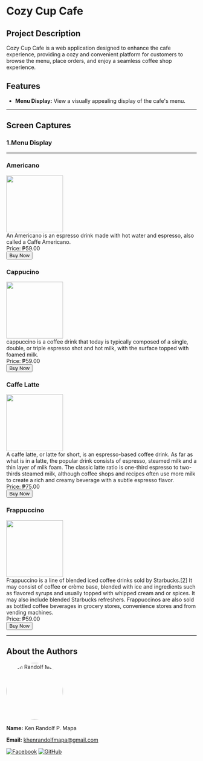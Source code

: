 # Cozy Cup Cafe

## Project Description
Cozy Cup Cafe is a web application designed to enhance the cafe experience, providing a cozy and convenient platform for customers to browse the menu, place orders, and enjoy a seamless coffee shop experience.
## Features
- **Menu Display:** View a visually appealing display of the cafe's menu.
---
## Screen Captures
### 1.Menu Display
---
### Americano
<img src="https://caffestreets.com/wp-content/uploads/2022/07/what-is-americano-coffee-1024x683.jpg" alt="" width="150" height="150">
<br>
An Americano is an espresso drink made with hot water and espresso, also called a Caffe Americano. <br>
Price: ₱59.00 <br>
<button onclick="">Buy Now</button>

### Cappucino
<img src="https://pix4free.org/assets/library/2020-12-18/originals/coffee017.jpg" alt="" width="150" height="150">
<br>
 cappuccino is a coffee drink that today is typically composed of a single, double, or triple espresso shot and hot milk, with the surface topped with foamed milk.
 <br>
 Price: ₱59.00 <br>
 <button onclick="">Buy Now</button>

 ### Caffe Latte
<img src="https://food.fnr.sndimg.com/content/dam/images/food/fullset/2022/11/15/latte-on-white-surface.jpg.rend.hgtvcom.616.411.suffix/1668540450323.jpeg" alt="" width="150" height="150">
<br>
 A caffe latte, or latte for short, is an espresso-based coffee drink. As far as what is in a latte, the popular drink consists of espresso, steamed milk and a thin layer of milk foam. The classic latte ratio is one-third espresso to two-thirds steamed milk, although coffee shops and recipes often use more milk to create a rich and creamy beverage with a subtle espresso flavor.
 <br>
 Price: ₱75.00 <br>
 <button onclick="">Buy Now</button>

 ### Frappuccino
<img src="https://s3.amazonaws.com/images.ecwid.com/images/16315425/1862692009.jpg" alt="" width="150" height="150">
<br>
Frappuccino is a line of blended iced coffee drinks sold by Starbucks.[2] It may consist of coffee or crème base, blended with ice and ingredients such as flavored syrups and usually topped with whipped cream and or spices. It may also include blended Starbucks refreshers. Frappuccinos are also sold as bottled coffee beverages in grocery stores, convenience stores and from vending machines.
 <br>
 Price: ₱59.00 <br>
 <button onclick="">Buy Now</button>

---

## About the Authors
<img src="https://github.com/KenRandolfMapa.png" alt="Ken Randolf Mapa" width="150" style="border-radius: 50%"/>

**Name:** Ken Randolf P. Mapa

**Email:** khenrandolfmapa@gmail.com

[![Facebook](https://github.com/gauravghongde/social-icons/blob/main/facebook.png)](https://www.facebook.com/khenrandolf.mapa.24)
[![GitHub](https://github.com/gauravghongde/social-icons/blob/main/github.png)](https://github.com/KenRandolfMapa)